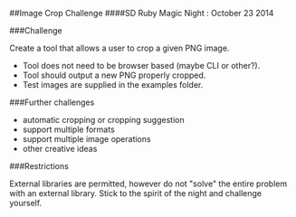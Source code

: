##Image Crop Challenge
####SD Ruby Magic Night : October 23 2014

###Challenge

Create a tool that allows a user to crop a given PNG image.

- Tool does not need to be browser based (maybe CLI or other?).
- Tool should output a new PNG properly cropped.
- Test images are supplied in the examples folder.


###Further challenges

- automatic cropping or cropping suggestion
- support multiple formats
- support multiple image operations
- other creative ideas


###Restrictions

External libraries are permitted, however do not "solve" the entire problem with
an external library. Stick to the spirit of the night and challenge yourself.

